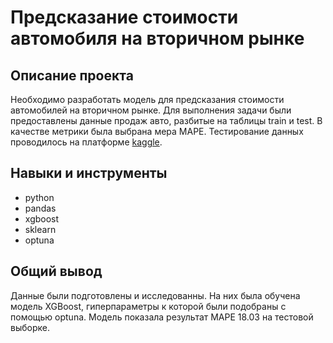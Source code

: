 # Предсказание стоимости автомобиля на вторичном рынке

## Описание проекта
Необходимо разработать модель для предсказания стоимости автомобилей на вторичном рынке. Для выполнения задачи были предоставлены данные продаж авто, разбитые на таблицы train и test. В качестве метрики была выбрана мера MAPE. Тестирование данных проводилось на платформе  [kaggle](https://www.kaggle.com/competitions/used-cars-price-prediction-yap17/leaderboard).


## Навыки и инструменты
- python
- pandas
- xgboost
- sklearn
- optuna

## Общий вывод
Данные были подготовлены и исследованны. На них была обучена модель XGBoost, гиперпараметры к которой были подобраны с помощью optuna. Модель показала результат MAPE 18.03 на тестовой выборке.